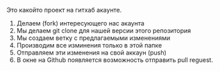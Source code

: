 Это какойто проект на гитхаб акаунте.


1. Делаем (fork) интересующего нас акаунта
2. Мы делаем git clone для нашей версии этого репозитория 
3. Мы создаем ветку с предлагаемыми изменениями
4. Производим все изминения только в этой папке
5. Отправляем эти изменения на свой аккаун (push)
6. В окне на Github появляется возможность отправить pull reguest.
